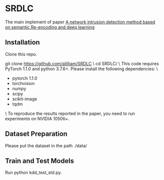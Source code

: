 # SRDLC
The main implement of paper [A network intrusion detection method based on semantic Re-encoding and deep learning](https://www.sciencedirect.com/science/article/abs/pii/S1084804520301624)

## Installation
Clone this repo.

git clone https://github.com/alilliam/SRDLC \\
cd SRDLC/ \\
This code requires PyTorch 1.1.0 and python 3.7.6+. Please install the following dependencies: \\

* pytorch 1.1.0
* torchvision
* numpy
* scipy
* scikit-image
* tqdm 

\\
To reproduce the results reported in the paper, you need to run experiments on NVIDIA 1050ti+.

## Dataset Preparation
Please put the dataset in the path ./data/

## Train and Test Models
Run python kdd_test_std.py.


